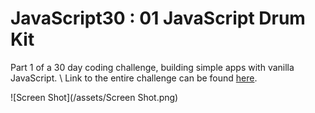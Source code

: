 # JavaScript30 : 01 JavaScript Drum Kit
Part 1 of a 30 day coding challenge, building simple apps with vanilla JavaScript. \\
Link to the entire challenge can be found [here](https://javascript30.com/).

![Screen Shot](/assets/Screen Shot.png)
